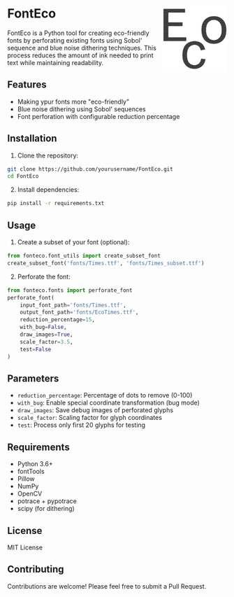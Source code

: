 # FontEco <a href = ""><img src="misc/ecofont_logo.png" alt="FontEco Logo" align="right" width="150"/></a>

FontEco is a Python tool for creating eco-friendly fonts by perforating existing fonts using Sobol' sequence and blue noise dithering techniques. This process reduces the amount of ink needed to print text while maintaining readability.

## Features

- Making ypur fonts more "eco-friendly"
- Blue noise dithering using Sobol' sequences
- Font perforation with configurable reduction percentage

## Installation

1. Clone the repository:
```bash
git clone https://github.com/yourusername/FontEco.git
cd FontEco
```

2. Install dependencies:
```bash
pip install -r requirements.txt
```

## Usage

1. Create a subset of your font (optional):
```python
from fonteco.font_utils import create_subset_font
create_subset_font('fonts/Times.ttf', 'fonts/Times_subset.ttf')
```

2. Perforate the font:
```python
from fonteco.fonts import perforate_font
perforate_font(
    input_font_path='fonts/Times.ttf',
    output_font_path='fonts/EcoTimes.ttf',
    reduction_percentage=15,
    with_bug=False,
    draw_images=True,
    scale_factor=3.5,
    test=False
)
```

## Parameters

- `reduction_percentage`: Percentage of dots to remove (0-100)
- `with_bug`: Enable special coordinate transformation (bug mode)
- `draw_images`: Save debug images of perforated glyphs
- `scale_factor`: Scaling factor for glyph coordinates
- `test`: Process only first 20 glyphs for testing

## Requirements

- Python 3.6+
- fontTools
- Pillow
- NumPy
- OpenCV
- potrace + pypotrace
- scipy (for dithering)

## License

MIT License

## Contributing

Contributions are welcome! Please feel free to submit a Pull Request. 